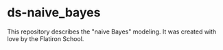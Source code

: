 # ds-naive_bayes

This repository describes the "naive Bayes" modeling. It was created with love by the Flatiron School.
